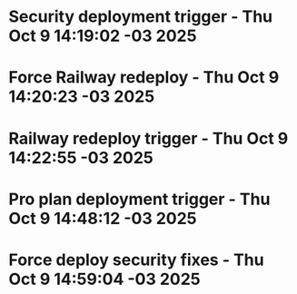 # Security deployment trigger - Thu Oct  9 14:19:02 -03 2025
# Force Railway redeploy - Thu Oct  9 14:20:23 -03 2025
# Railway redeploy trigger - Thu Oct  9 14:22:55 -03 2025
# Pro plan deployment trigger - Thu Oct  9 14:48:12 -03 2025
# Force deploy security fixes - Thu Oct  9 14:59:04 -03 2025
